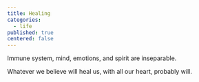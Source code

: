 ```yaml
---
title: Healing
categories:
  - life
published: true
centered: false
---
```


Immune system,
mind,
emotions,
and spirit
are inseparable.

Whatever we believe
will heal us,
with all our heart,
probably will.
